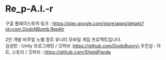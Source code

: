 # Re_p-A.I.-r
구글 플레이스토어 링크 : https://play.google.com/store/apps/details?id=com.DodoNBomb.RepAIr

2인 개발 비주얼 노벨 장르 유니티 모바일 게임 프로젝트입니다.\
김성민 : Unity 프로그래밍 / 깃허브 :https://github.com/DodoBunny\
우진섭 : 아트, 스토리 / 깃허브 : https://github.com/ShieldPanda
